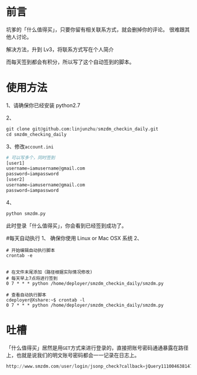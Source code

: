 # 前言
坑爹的「什么值得买」，只要你留有相关联系方式，就会删掉你的评论。
很难跟其他人讨论。

解决方法，升到 Lv3，将联系方式写在个人简介

而每天签到都会有积分，所以写了这个自动签到的脚本。

# 使用方法


1、请确保你已经安装 python2.7

2、
```python
git clone git@github.com:linjunzhu/smzdm_checkin_daily.git
cd smzdm_checking_daily
```

3、修改`account.ini`
```python
# 可以写多个，同时签到
[user1]
username=iamusername@gmail.com
password=iampassword
[user2]
username=iamusername@gmail.com
password=iampassword
```
4、
```python
python smzdm.py
```

此时登录「什么值得买」，你会看到已经签到成功了。

#每天自动执行
1、 确保你使用 Linux or Mac OSX 系统
2、
```shell
# 开始编辑自动执行脚本
crontab -e
```
```shell

# 在文件末尾添加（路径根据实际情况修改)
# 每天早上7点将进行签到
0 7 * * * python /home/deployer/smzdm_checkin_daily/smzdm.py
```
```shell
# 查看自动执行脚本
cdeployer@Xshare:~$ crontab -l
0 7 * * * python /home/deployer/smzdm_checkin_daily/smzdm.py
```


# 吐槽
「什么值得买」居然是用`GET`方式来进行登录的，直接把账号密码通通暴露在路径上，也就是说我们的明文账号密码都会一一记录在日志上。
```python
http://www.smzdm.com/user/login/jsonp_check?callback=jQuery111004638147682417184_1439357637485&user_login=%s&user_pass=%s&rememberme=%s&is_pop=%s&captcha=&_=1439357637487" % (user_login, user_pass, rememberme, is_pop)
```